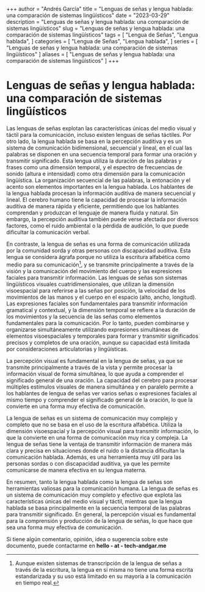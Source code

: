 +++
author = "Andrés García"
title = "Lenguas de señas y lengua hablada: una comparación de sistemas lingüísticos"
date = "2023-03-29"
description = "Lenguas de señas y lengua hablada: una comparación de sistemas lingüísticos"
slug = "Lenguas de señas y lengua hablada: una comparación de sistemas lingüísticos"
tags = [
  "Lengua de Señas",
  "Lengua hablada",
]
categories = [
  "Lengua de Señas",
  "Lengua hablada",
]
series = [
  "Lenguas de señas y lengua hablada: una comparación de sistemas lingüísticos"
]
aliases = [
  "Lenguas de señas y lengua hablada: una comparación de sistemas lingüísticos"
]
+++

# Lenguas de señas y lengua hablada: una comparación de sistemas lingüísticos

Las lenguas de señas explotan las características únicas del medio visual y táctil para la comunicación, incluso existen lenguas de señas táctiles. Por otro lado, la lengua hablada se basa en la percepción auditiva y es un sistema de comunicación bidimensional, secuencial y lineal, en el cual las palabras se disponen en una secuencia temporal para formar una oración y transmitir significado. Esta lengua utiliza la duración de las palabras y frases como una dimensión temporal, y el espectro de frecuencias de sonido (altura e intensidad) como otra dimensión para la comunicación lingüística. La organización secuencial de las palabras, la entonación y el acento son elementos importantes en la lengua hablada. Los hablantes de la lengua hablada procesan la información auditiva de manera secuencial y lineal. El cerebro humano tiene la capacidad de procesar la información auditiva de manera rápida y eficiente, permitiendo que los hablantes comprendan y produzcan el lenguaje de manera fluida y natural. Sin embargo, la percepción auditiva también puede verse afectada por diversos factores, como el ruido ambiental o la pérdida de audición, lo que puede dificultar la comunicación verbal.

En contraste, la lengua de señas es una forma de comunicación utilizada por la comunidad sorda y otras personas con discapacidad auditiva. Esta lengua se considera ágrafa porque no utiliza la escritura alfabética como medio para su comunicación[^1], y se transmite principalmente a través de la visión y la comunicación del movimiento del cuerpo y las expresiones faciales para transmitir información. Las lenguas de señas son sistemas lingüísticos visuales cuatridimensionales, que utilizan la dimensión visoespacial para referirse a las señas por posición, la velocidad de los movimientos de las manos y el cuerpo en el espacio (alto, ancho, longitud). Las expresiones faciales son fundamentales para transmitir información gramatical y contextual, y la dimensión temporal se refiere a la duración de los movimientos y la secuencia de las señas como elementos fundamentales para la comunicación. Por lo tanto, pueden combinarse y organizarse simultáneamente utilizando expresiones simultáneas de elementos visoespaciales y temporales para formar y transmitir significados precisos y completos de una oración, aunque su capacidad está limitada por consideraciones articulatorias y lingüísticas.

La percepción visual es fundamental en la lengua de señas, ya que se transmite principalmente a través de la vista y permite procesar la información visual de forma simultánea, lo que ayuda a comprender el significado general de una oración. La capacidad del cerebro para procesar múltiples estímulos visuales de manera simultánea y en paralelo permite a los hablantes de lengua de señas ver varios señas o expresiones faciales al mismo tiempo y comprender el significado general de la oración, lo que la convierte en una forma muy efectiva de comunicación.

La lengua de señas es un sistema de comunicación muy complejo y completo que no se basa en el uso de la escritura alfabética. Utiliza la dimensión visoespacial y la percepción visual para transmitir información, lo que la convierte en una forma de comunicación muy rica y compleja. La lengua de señas tiene la ventaja de transmitir información de manera más clara y precisa en situaciones donde el ruido o la distancia dificultan la comunicación hablada. Además, es una herramienta muy útil para las personas sordas o con discapacidad auditiva, ya que les permite comunicarse de manera efectiva en su lengua materna.

En resumen, tanto la lengua hablada como la lengua de señas son herramientas valiosas para la comunicación humana. La lengua de señas es un sistema de comunicación muy completo y efectivo que explota las características únicas del medio visual y táctil, mientras que la lengua hablada se basa principalmente en la secuencia temporal de las palabras para transmitir significado. En general, la percepción visual es fundamental para la comprensión y producción de la lengua de señas, lo que hace que sea una forma muy efectiva de comunicación.

Si tiene algún comentario, opinión, idea o sugerencia sobre este documento, puede contactarme en **hello - at - tech-andgar.me**

[^1]: Aunque existen sistemas de transcripción de la lengua de señas a través de la escritura, la lengua en sí misma no tiene una forma escrita estandarizada y su uso está limitado en su mayoría a la comunicación en tiempo real.
